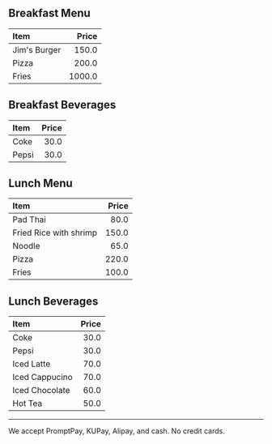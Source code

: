 ## Breakfast Menu

| Item                                   | Price |
|:---------------------------------------|------:|
| Jim's Burger                           |  150.0  |
| Pizza                                  |  200.0  |
| Fries                                  |  1000.0  |

## Breakfast Beverages

| Item                                   | Price |
|:---------------------------------------|------:|
| Coke                                   | 30.0    |
| Pepsi                                  | 30.0    |


## Lunch Menu 

| Item                                   | Price |
|:---------------------------------------|------:|
| Pad Thai                         | 80.0 |
| Fried Rice with shrimp                        | 150.0 |
| Noodle                          | 65.0 |
| Pizza                                | 220.0 |
| Fries                                  |  100.0  |

## Lunch Beverages

| Item                                   | Price |
|:---------------------------------------|------:|
| Coke                                   |  30.0 |
| Pepsi                                  |  30.0 |
| Iced Latte                                  |  70.0 |
| Iced Cappucino                                  |  70.0 |
| Iced Chocolate                                  |  60.0 |
| Hot Tea                                    |  50.0 |

---



We accept PromptPay, KUPay, Alipay, and cash. No credit cards.
